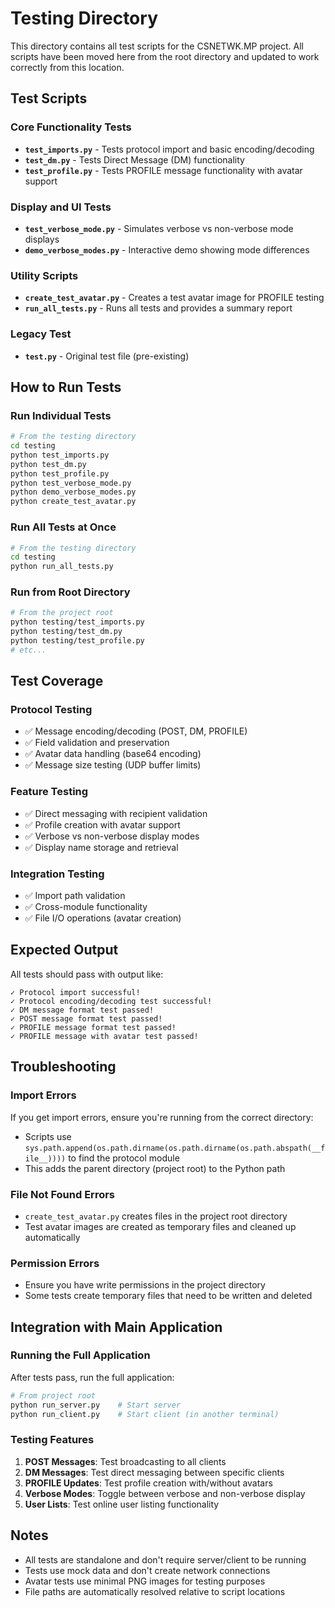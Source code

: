 # Testing Directory

This directory contains all test scripts for the CSNETWK.MP project. All scripts have been moved here from the root directory and updated to work correctly from this location.

## Test Scripts

### Core Functionality Tests
- **`test_imports.py`** - Tests protocol import and basic encoding/decoding
- **`test_dm.py`** - Tests Direct Message (DM) functionality
- **`test_profile.py`** - Tests PROFILE message functionality with avatar support

### Display and UI Tests
- **`test_verbose_mode.py`** - Simulates verbose vs non-verbose mode displays
- **`demo_verbose_modes.py`** - Interactive demo showing mode differences

### Utility Scripts
- **`create_test_avatar.py`** - Creates a test avatar image for PROFILE testing
- **`run_all_tests.py`** - Runs all tests and provides a summary report

### Legacy Test
- **`test.py`** - Original test file (pre-existing)

## How to Run Tests

### Run Individual Tests
```bash
# From the testing directory
cd testing
python test_imports.py
python test_dm.py
python test_profile.py
python test_verbose_mode.py
python demo_verbose_modes.py
python create_test_avatar.py
```

### Run All Tests at Once
```bash
# From the testing directory
cd testing
python run_all_tests.py
```

### Run from Root Directory
```bash
# From the project root
python testing/test_imports.py
python testing/test_dm.py
python testing/test_profile.py
# etc...
```

## Test Coverage

### Protocol Testing
- ✅ Message encoding/decoding (POST, DM, PROFILE)
- ✅ Field validation and preservation
- ✅ Avatar data handling (base64 encoding)
- ✅ Message size testing (UDP buffer limits)

### Feature Testing
- ✅ Direct messaging with recipient validation
- ✅ Profile creation with avatar support
- ✅ Verbose vs non-verbose display modes
- ✅ Display name storage and retrieval

### Integration Testing
- ✅ Import path validation
- ✅ Cross-module functionality
- ✅ File I/O operations (avatar creation)

## Expected Output

All tests should pass with output like:
```
✓ Protocol import successful!
✓ Protocol encoding/decoding test successful!
✓ DM message format test passed!
✓ POST message format test passed!
✓ PROFILE message format test passed!
✓ PROFILE message with avatar test passed!
```

## Troubleshooting

### Import Errors
If you get import errors, ensure you're running from the correct directory:
- Scripts use `sys.path.append(os.path.dirname(os.path.dirname(os.path.abspath(__file__))))` to find the protocol module
- This adds the parent directory (project root) to the Python path

### File Not Found Errors
- `create_test_avatar.py` creates files in the project root directory
- Test avatar images are created as temporary files and cleaned up automatically

### Permission Errors
- Ensure you have write permissions in the project directory
- Some tests create temporary files that need to be written and deleted

## Integration with Main Application

### Running the Full Application
After tests pass, run the full application:
```bash
# From project root
python run_server.py    # Start server
python run_client.py    # Start client (in another terminal)
```

### Testing Features
1. **POST Messages**: Test broadcasting to all clients
2. **DM Messages**: Test direct messaging between specific clients
3. **PROFILE Updates**: Test profile creation with/without avatars
4. **Verbose Modes**: Toggle between verbose and non-verbose display
5. **User Lists**: Test online user listing functionality

## Notes

- All tests are standalone and don't require server/client to be running
- Tests use mock data and don't create network connections
- Avatar tests use minimal PNG images for testing purposes
- File paths are automatically resolved relative to script locations
